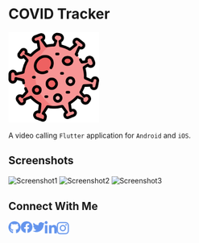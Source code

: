 # COVID Tracker

<img width="180px" src="/assets/images/icon.png"  alt="COVID Tracker" />

A video calling `Flutter` application for `Android` and `iOS`.

## Screenshots

<img width="800px" src="/screenshots/ss1.png" align="center" alt="Screenshot1" />
<img width="800px" src="/screenshots/ss3.png" align="center" alt="Screenshot2" />
<img width="800px" src="/screenshots/ss2.png" align="center" alt="Screenshot3" />


## Connect With Me

[<img align="left" alt="nixrajput | GitHub" width="24px" src="https://raw.githubusercontent.com/nixrajput/nixlab-files/master/images/icons/github-brands.svg" />][website]

[<img align="left" alt="nixrajput | Facebook" width="24px" src="https://raw.githubusercontent.com/nixrajput/nixlab-files/master/images/icons/facebook-brands.svg" />][facebook]

[<img align="left" alt="nixrajput | Twitter" width="24px" src="https://raw.githubusercontent.com/nixrajput/nixlab-files/master/images/icons/twitter-brands.svg" />][twitter]

[<img align="left" alt="nixrajput | LinkedIn" width="24px" src="https://raw.githubusercontent.com/nixrajput/nixlab-files/master/images/icons/linkedin-in-brands.svg" />][linkedin]

[<img align="left" alt="nixrajput | Instagram" width="24px" src="https://raw.githubusercontent.com/nixrajput/nixlab-files/master/images/icons/instagram-brands.svg" />][instagram]

[github]: https://github.com/nixrajput
[website]: https://github.com/nixrajput
[facebook]: https://facebook.com/nixrajput07
[twitter]: https://facebook.com/nixrajput07
[instagram]: https://instagram.com/nixrajput
[linkedin]: https://linkedin.com/in/nixrajput